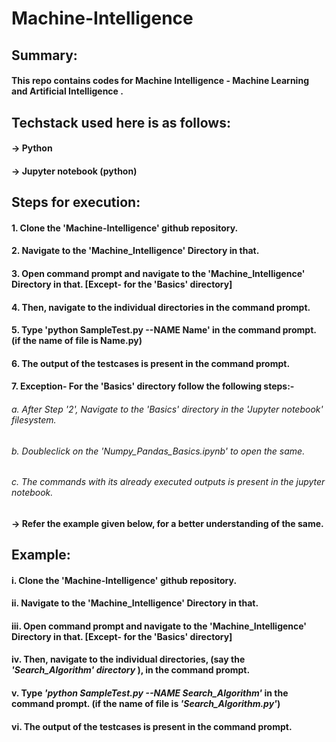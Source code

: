 # Machine-Intelligence
###
###
###

## Summary:
#### This repo contains codes for Machine Intelligence - Machine Learning and Artificial Intelligence .
###
## Techstack used here is as follows:
#### -> Python
#### -> Jupyter notebook (python)
###
 
## Steps for execution:

  #### 1. Clone the 'Machine-Intelligence' github repository.
  #### 2. Navigate to the 'Machine_Intelligence' Directory in that.
  #### 3. Open command prompt and navigate to the 'Machine_Intelligence' Directory in that. [Except- for the 'Basics' directory]
  #### 4. Then, navigate to the individual directories in the command prompt. 
  #### 5. Type 'python SampleTest.py --NAME Name' in the command prompt. (if the name of file is Name.py)
  #### 6. The output of the testcases is present in the command prompt.
  #### 7. Exception- For the 'Basics' directory follow the following steps:-
  ######    a. After Step '2',  Navigate to the 'Basics' directory in the 'Jupyter notebook' filesystem.
  ######    b. Doubleclick on the 'Numpy_Pandas_Basics.ipynb' to open the same.
  ######    c. The commands with its already executed outputs is present in the jupyter notebook.
  ####
   #### -> Refer the example given below, for a better understanding of the same.
  ###
  ###
  ###
  
## Example:
  #### i. Clone the 'Machine-Intelligence' github repository.
  #### ii. Navigate to the 'Machine_Intelligence' Directory in that.
  #### iii. Open command prompt and navigate to the 'Machine_Intelligence' Directory in that. [Except- for the 'Basics' directory]
  #### iv. Then, navigate to the individual directories, (say the *'Search_Algorithm' directory* ),  in the command prompt. 
  #### v. Type *'python SampleTest.py --NAME Search_Algorithm'* in the command prompt. (if the name of file is *'Search_Algorithm.py'*)
  #### vi. The output of the testcases is present in the command prompt.
 

  ###
  ###
  ###  

  
  #

